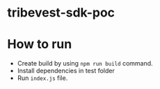 # tribevest-sdk-poc

# How to run
- Create build by using `npm run build` command.
- Install dependencies in test folder
- Run `index.js` file.
